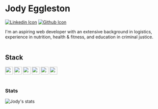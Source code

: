 # Jody Eggleston 
[![Linkedin Icon](https://img.shields.io/badge/-%20linkedin-blue?style=flat-square&logo=linkedin&logoColor=white&link=https://www.linkedin.com/in/jody-eggleston/)](https://www.linkedin.com/in/jody-eggleston/)
[![Github Icon](https://img.shields.io/github/followers/jmeggles?color=pink&label=Follow%20Me&style=social)](https://github.com/jmeggles)

I'm an aspiring web developer with an extensive background in logistics, experience in nutrition, health & fitness, and education in criminal justice.
<br><br>

## Stack 
<code><img height="25" src="https://www.vectorlogo.zone/logos/github/github-ar21.svg"></code>
<code><img height="25" src="https://www.vectorlogo.zone/logos/mysql/mysql-horizontal.svg"></code>
<code><img height="25" src="https://www.vectorlogo.zone/logos/nodejs/nodejs-horizontal.svg"></code>
<code><img height="25" src="https://www.vectorlogo.zone/logos/javascript/javascript-horizontal.svg"></code>
<code><img height="25" src="https://www.vectorlogo.zone/logos/w3_html5/w3_html5-ar21.svg"></code>
<code><img height="25" src="https://www.vectorlogo.zone/logos/handlebarsjs/handlebarsjs-ar21.svg"></code>
<br><br> 

### Stats
![Jody's stats](https://github-readme-stats.vercel.app/api?username=jmeggles&show_icons=true)
